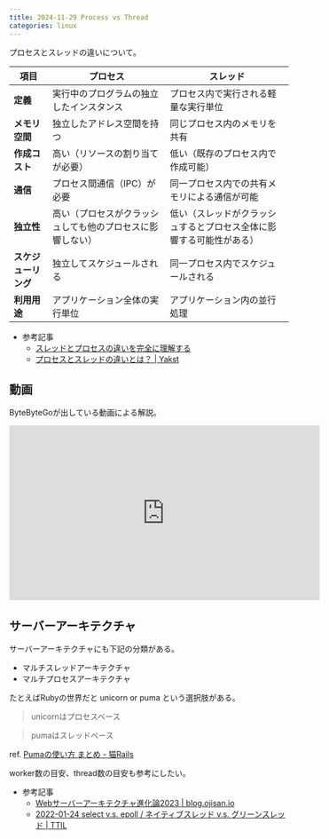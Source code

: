 ```yaml
---
title: 2024-11-29 Process vs Thread
categories: linux
---
```


プロセスとスレッドの違いについて。

| 項目  | プロセス | スレッド |
| ------ | ------------------- | --------------- |
| **定義**       | 実行中のプログラムの独立したインスタンス         | プロセス内で実行される軽量な実行単位                 |
| **メモリ空間** | 独立したアドレス空間を持つ                      | 同じプロセス内のメモリを共有                         |
| **作成コスト** | 高い（リソースの割り当てが必要）                | 低い（既存のプロセス内で作成可能）                   |
| **通信**       | プロセス間通信（IPC）が必要                     | 同一プロセス内での共有メモリによる通信が可能         |
| **独立性**     | 高い（プロセスがクラッシュしても他のプロセスに影響しない） | 低い（スレッドがクラッシュするとプロセス全体に影響する可能性がある） |
| **スケジューリング** | 独立してスケジュールされる                  | 同一プロセス内でスケジュールされる                   |
| **利用用途**   | アプリケーション全体の実行単位                  | アプリケーション内の並行処理                         |

- 参考記事
  - [スレッドとプロセスの違いを完全に理解する](https://zenn.dev/farstep/articles/process-thread-difference)
  - [プロセスとスレッドの違いとは？ \| Yakst](https://yakst.com/ja/posts/39)

## 動画

ByteByteGoが出している動画による解説。

<iframe width="560" height="315" src="https://www.youtube.com/embed/4rLW7zg21gI?si=1qjPF8bmg7EbTWdn" title="YouTube video player" frameborder="0" allow="accelerometer; autoplay; clipboard-write; encrypted-media; gyroscope; picture-in-picture; web-share" referrerpolicy="strict-origin-when-cross-origin" allowfullscreen></iframe>

## サーバーアーキテクチャ

サーバーアーキテクチャにも下記の分類がある。

- マルチスレッドアーキテクチャ
- マルチプロセスアーキテクチャ

たとえばRubyの世界だと unicorn or puma という選択肢がある。

> unicornはプロセスベース

> pumaはスレッドベース

ref. [Pumaの使い方 まとめ - 猫Rails](https://nekorails.hatenablog.com/entry/2018/10/12/101011#unicorn%E3%81%AF%E3%83%97%E3%83%AD%E3%82%BB%E3%82%B9%E3%83%99%E3%83%BC%E3%82%B9)

worker数の目安、thread数の目安も参考にしたい。

- 参考記事
  - [Webサーバーアーキテクチャ進化論2023 \| blog.ojisan.io](https://blog.ojisan.io/server-architecture-2023/)
  - [2022-01-24 select v.s. epoll / ネイティブスレッド v.s. グリーンスレッド \| TTIL](/2022-01-24)
